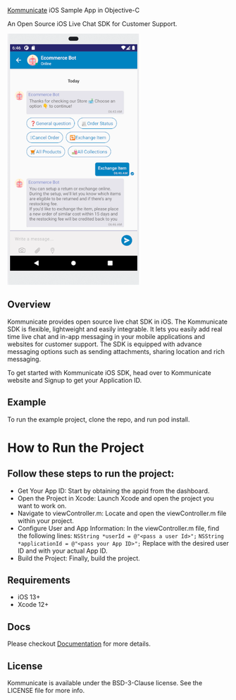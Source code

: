 [Kommunicate](https://www.kommunicate.io/?utm_source=github&utm_medium=readme&utm_campaign=ios) iOS Sample App in Objective-C

An Open Source iOS Live Chat SDK for Customer Support.

![Kommunicate-Objective-C.png](KommunicateObjcSample/Kommunicate-App.png "Kommunicate-ObjectiveC-App")

## Overview

Kommunicate provides open source live chat SDK in iOS. The Kommunicate SDK is flexible, lightweight and easily integrable. It lets you easily add real time live chat and in-app messaging in your mobile applications and websites for customer support. The SDK is equipped with advance messaging options such as sending attachments, sharing location and rich messaging.

To get started with Kommunicate iOS SDK, head over to Kommunicate website and Signup to get your Application ID.


## Example

To run the example project, clone the repo, and run pod install.

# How to Run the Project

## Follow these steps to run the project:

- Get Your App ID:
    Start by obtaining the appid from the dashboard.
- Open the Project in Xcode:
    Launch Xcode and open the project you want to work on.
- Navigate to viewController.m:
    Locate and open the viewController.m file within your project.
- Configure User and App Information:
    In the viewController.m file, find the following lines:
        `NSString *userId = @"<pass a user Id>";`
        `NSString *applicationId = @"<pass your App ID>";`
    Replace <pass a user Id> with the desired user ID and <pass your App ID> with your actual App ID.
- Build the Project:
    Finally, build the project.

## Requirements

- iOS 13+
- Xcode 12+


## Docs

Please checkout [Documentation](https://docs.kommunicate.io/docs/ios-authentication.html) for more details.

## License

Kommunicate is available under the BSD-3-Clause license. See the LICENSE file for more info.

